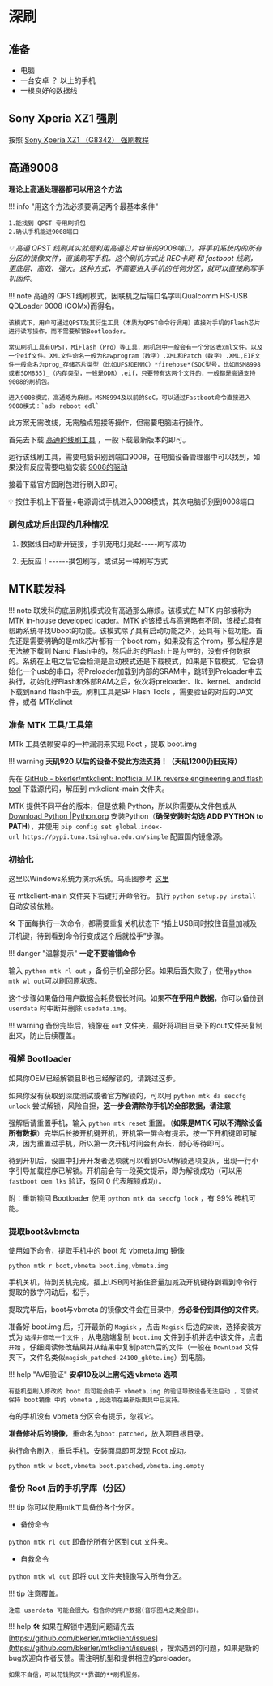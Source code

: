 # 深刷

## 准备

- 电脑
- 一台安卓 ？ 以上的手机
- 一根良好的数据线

## Sony Xperia XZ1 强刷

按照 [Sony Xperia XZ1 （G8342） 强刷教程](https://www.himiku.com/archives/flashing-xperia-xz1.html)

## 高通9008

**理论上高通处理器都可以用这个方法**

!!! info "用这个方法必须要满足两个最基本条件"

    1.能找到 QPST 专用刷机包
    2.确认手机能进9008端口

*💡 高通 QPST 线刷其实就是利用高通芯片自带的9008端口，将手机系统内的所有分区的镜像文件，直接刷写手机。这个刷机方式比 REC卡刷 和 fastboot 线刷，更底层、高效、强大。这种方式，不需要进入手机的任何分区，就可以直接刷写手机固件。*

!!! note
    高通的 QPST线刷模式，因联机之后端口名字叫Qualcomm HS-USB QDLoader 9008 (COMx)而得名。
    
    该模式下，用户可通过QPST及其衍生工具（本质为QPST命令行调用）直接对手机的Flash芯片进行读写操作，而不需要解锁Bootloader。
    
    常见刷机工具有QPST，MiFlash（Pro）等工具，刷机包中一般会有一个分区表xml文件。以及一个eif文件。XML文件命名一般为Rawprogram（数字）.XML和Patch（数字）.XML,EIF文件一般命名为prog_存储芯片类型（比如UFS和EMMC）*firehose*(SOC型号，比如MSM8998或者SDM855)_（内存类型，一般是DDR）.eif，只要带有这两个文件的，一般都是高通支持9008的刷机包。
    
    进入9008模式，高通略为麻烦。MSM8994及以前的SoC，可以通过Fastboot命令直接进入9008模式：`adb reboot edl`
    
    

此方案无需改线，无需触点短接等操作，但需要电脑进行操作。

首先去下载 [高通的线刷工具](https://qpsttool.com/category/download) ，一般下载最新版本的即可。

运行该线刷工具，需要电脑识别到端口9008，在电脑设备管理器中可以找到，如果没有反应需要电脑安装 [9008的驱动](https://www.aliyundrive.com/s/KTLkyyjTsDB)

接着下载官方固刷包进行刷入即可。

💡 按住手机上下音量+电源调试手机进入9008模式，其次电脑识别到9008端口

### 刷包成功后出现的几种情况

1. 数据线自动断开链接，手机充电灯亮起-----刷写成功

2. 无反应！------换包刷写，或试另一种刷写方式


## MTK联发科

!!! note
    联发科的底层刷机模式没有高通那么麻烦。该模式在 MTK 内部被称为 MTK in-house developed loader。MTK 的该模式与高通略有不同，该模式具有帮助系统寻找Uboot的功能。该模式除了具有启动功能之外，还具有下载功能。首先还是需要明确的是mtk芯片都有一个boot rom，如果没有这个rom，那么程序是无法被下载到 Nand Flash中的，然后此时的Flash上是为空的，没有任何数据的。系统在上电之后它会检测是启动模式还是下载模式，如果是下载模式，它会初始化一个usb的串口，将Preloader加载到内部的SRAM中，跳转到Preloader中去执行，初始化好Flash和外部RAM之后，依次将preloader、lk、kernel、android下载到nand flash中去。刷机工具是SP Flash Tools ，需要验证的对应的DA文件，或者 MTKclinet


### 准备 MTK 工具/工具箱

MTk 工具依赖安卓的一种漏洞来实现 Root ，提取 boot.img

!!! warning
    **天矶920 以后的设备不受此方法支持！（天矶1200仍旧支持）**

先在 [GitHub - bkerler/mtkclient: Inofficial MTK reverse engineering and flash tool](https://github.com/bkerler/mtkclient) 下载源代码，解压到 mtkclient-main 文件夹。

MTK 提供不同平台的版本，但是依赖 Python，所以你需要从文件包或从 [Download Python |Python.org](https://www.python.org/downloads/) 安装Python（**确保安装时勾选 ADD PYTHON to PATH**），并使用 `pip config set global.index-url https://pypi.tuna.tsinghua.edu.cn/simple` 配置国内镜像源。


### 初始化

这里以Windows系统为演示系统。乌班图参考 [这里](https://zhuanlan.zhihu.com/p/452973221)

在 mtkclient-main 文件夹下右键打开命令行。
执行 `python setup.py install` 自动安装依赖。

🛠 下面每执行一次命令，都需要重复关机状态下 “插上USB同时按住音量加减及开机键，待到看到命令行变成这个后就松手”步骤。

!!! danger "温馨提示"
    **一定不要输错命令**

输入 `python mtk rl out` ，备份手机全部分区。如果后面失败了，使用`python mtk wl out`可以刷回原状态。

这个步骤如果备份用户数据会耗费很长时间。如果**不在乎用户数据**，你可以备份到 `userdata` 时中断并删除 `usedata.img`。

!!! warning
    备份完毕后，镜像在 `out` 文件夹，最好将项目目录下的out文件夹复制出来，防止后续覆盖。

### 强解 Bootloader

如果你OEM已经解锁且Bl也已经解锁的，请跳过这步。

如果你没有获取到深度测试或者官方解锁的，可以用 `python mtk da seccfg unlock` 尝试解锁，风险自担，**这一步会清除你手机的全部数据，请注意**

强解后请重置手机，输入 `python mtk reset` 重置。（**如果是MTK 可以不清除设备所有数据**）完毕后长按开机键开机，开机第一屏会有提示，按一下开机键即可解决，因为重置过手机，所以第一次开机时间会有点长，耐心等待即可。

待到开机后，设置中打开开发者选项就可以看到OEM解锁选项变灰，出现一行小字引导加载程序已解锁。开机前会有一段英文提示，即为解锁成功（可以用 `fastboot oem lks` 验证，返回 0 代表解锁成功）。

附：重新锁回 Bootloader 使用 `python mtk da seccfg lock` ，有 99% 砖机可能。

### 提取boot&vbmeta

使用如下命令，提取手机中的 boot 和 vbmeta.img 镜像

`python mtk r boot,vbmeta boot.img,vbmeta.img`

手机关机，待到关机完成，插上USB同时按住音量加减及开机键待到看到命令行提取的数字闪动后，松手。

提取完毕后，boot与vbmeta 的镜像文件会在目录中，**务必备份到其他的文件夹**。

准备好 boot.img 后，打开最新的 `Magisk` ，点击 `Magisk` 后边的`安装`，选择安装方式为 `选择并修改一个文件` ，从电脑端复制 `boot.img` 文件到手机并选中该文件，点击`开始` ，仔细阅读修改结果并从结果中复制patch后的文件（一般在 `Download` 文件夹下，文件名类似`magisk_patched-24100_gk0te.img`）到电脑。

!!! help "AVB验证"
    **安卓10及以上需勾选 vbmeta 选项**
    
    有些机型刷入修改的 boot 后可能会由于 vbmeta.img 的验证导致设备无法启动 ，可尝试保持 boot镜像 中的 vbmeta ,此选项在最新版面具中已支持。

有的手机没有 vbmeta 分区会有提示，忽视它。

**准备修补后的镜像**，重命名为`boot.patched`，放入项目根目录。

执行命令刷入，重启手机，安装面具即可发现 Root 成功。

`python mtk w boot,vbmeta boot.patched,vbmeta.img.empty`


### 备份 Root 后的手机字库（分区）

!!! tip 
    你可以使用mtk工具备份各个分区。

- 备份命令

`python mtk rl out` 即备份所有分区到 out 文件夹。

- 自救命令

`python mtk wl out` 即将 out 文件夹镜像写入所有分区。

!!! tip
    注意覆盖。

    注意 userdata 可能会很大，包含你的用户数据(音乐图片之类全部)。


!!! help
    🛠 如果在解锁中遇到问题请先去 [https://github.com/bkerler/mtkclient/issues](https://github.com/bkerler/mtkclient/issues) ，搜索遇到的问题，如果是新的bug欢迎向作者反馈。需注明机型和提供相应的preloader。
    
    如果不自信，可以花钱购买**靠谱的**刷机服务。



